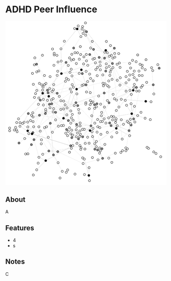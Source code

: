 ADHD Peer Influence
=====
![](./Images/figure.png)


About
-----

A

Features
--------
- 4
- s

Notes
----------

C
